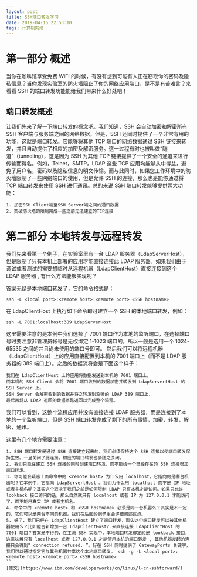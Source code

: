 ```yaml
---
layout: post
title: SSH端口转发学习
date: 2019-04-15 22:53:10
tags: 计算机网络
---
```

# 第一部分 概述
当你在咖啡馆享受免费 WiFi 的时候，有没有想到可能有人正在窃取你的密码及隐私信息？当你发现实验室的防火墙阻止了你的网络应用端口，是不是有苦难言？来看看 SSH 的端口转发功能能给我们带来什么好处吧！
## 端口转发概述
让我们先来了解一下端口转发的概念吧。我们知道，SSH 会自动加密和解密所有 SSH 客户端与服务端之间的网络数据。但是，SSH 还同时提供了一个非常有用的功能，这就是端口转发。它能够将其他 TCP 端口的网络数据通过 SSH 链接来转发，并且自动提供了相应的加密及解密服务。这一过程有时也被叫做“隧道”（tunneling），这是因为 SSH 为其他 TCP 链接提供了一个安全的通道来进行传输而得名。例如，Telnet，SMTP，LDAP 这些 TCP 应用均能够从中得益，避免了用户名，密码以及隐私信息的明文传输。而与此同时，如果您工作环境中的防火墙限制了一些网络端口的使用，但是允许 SSH 的连接，那么也是能够通过将 TCP 端口转发来使用 SSH 进行通讯。总的来说 SSH 端口转发能够提供两大功能：
```
1. 加密SSH Client端至SSH Server端之间的通讯数据
2. 突破防火墙的限制完成一些之前无法建立的TCP连接
```
# 第二部分 本地转发与远程转发

我们先来看第一个例子，在实验室里有一台 LDAP 服务器（LdapServerHost），但是限制了只有本机上部署的应用才能直接连接此 LDAP 服务器。如果我们由于调试或者测试的需要想临时从远程机器（LdapClientHost）直接连接到这个 LDAP 服务器 , 有什么方法能够实现呢？

答案无疑是本地端口转发了，它的命令格式是：
```
ssh -L <local port>:<remote host>:<remote port> <SSH hostname>
```
在 LdapClientHost 上执行如下命令即可建立一个 SSH 的本地端口转发，例如：
```
ssh -L 7001:localhost:389 LdapServerHost
```
这里需要注意的是本例中我们选择了 7001 端口作为本地的监听端口，在选择端口号时要注意非管理员帐号是无权绑定 1-1023 端口的，所以一般是选用一个 1024-65535 之间的并且尚未使用的端口号即可。
然后我们可以将远程机器（LdapClientHost）上的应用直接配置到本机的 7001 端口上（而不是 LDAP 服务器的 389 端口上）。之后的数据流将会是下面这个样子：
```
我们在 LdapClientHost 上的应用将数据发送到本机的 7001 端口上，
而本机的 SSH Client 会将 7001 端口收到的数据加密并转发到 LdapServertHost 的 SSH Server 上。
SSH Server 会解密收到的数据并将之转发到监听的 LDAP 389 端口上，
最后再将从 LDAP 返回的数据原路返回以完成整个流程。
```
我们可以看到，这整个流程应用并没有直接连接 LDAP 服务器，而是连接到了本地的一个监听端口，但是 SSH 端口转发完成了剩下的所有事情，加密，转发，解密，通讯。

这里有几个地方需要注意：
```
1. SSH 端口转发是通过 SSH 连接建立起来的，我们必须保持这个 SSH 连接以使端口转发保持生效。一旦关闭了此连接，相应的端口转发也会随之关闭。
2. 我们只能在建立 SSH 连接的同时创建端口转发，而不能给一个已经存在的 SSH 连接增加端口转发。
3. 你可能会疑惑上面命令中的 <remote host> 为什么用 localhost，它指向的是哪台机器呢？在本例中，它指向 LdapServertHost 。我们为什么用 localhost 而不是 IP 地址或者主机名呢？其实这个取决于我们之前是如何限制 LDAP 只有本机才能访问。如果只允许 lookback 接口访问的话，那么自然就只有 localhost 或者 IP 为 127.0.0.1 才能访问了，而不能用真实 IP 或者主机名。
4. 命令中的 <remote host> 和 <SSH hostname> 必须是同一台机器么？其实是不一定的，它们可以是两台不同的机器。我们在后面的例子里会详细阐述这点。
5. 好了，我们已经在 LdapClientHost 建立了端口转发，那么这个端口转发可以被其他机器使用么？比如能否新增加一台 LdapClientHost2 来直接连接 LdapClientHost 的 7001 端口？答案是不行的，在主流 SSH 实现中，本地端口转发绑定的是 lookback 接口，这意味着只有 localhost 或者 127.0.0.1 才能使用本机的端口转发 , 其他机器发起的连接只会得到“ connection refused. ”。好在 SSH 同时提供了 GatewayPorts 关键字，我们可以通过指定它与其他机器共享这个本地端口转发。 ssh -g -L <local port>:<remote host>:<remote port> <SSH hostname>
``
[原文](https://www.ibm.com/developerworks/cn/linux/l-cn-sshforward/)

